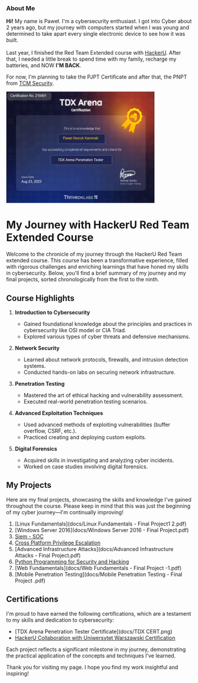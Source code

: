 ### About Me
<b>Hi!</b> My name is Paweł. I'm a cybersecurity enthusiast. I got into Cyber about 2 years ago, but my journey with computers started when I was young and determined to take apart every single electronic device to see how it was built.<br><br>
        Last year, I finished the Red Team Extended course with <a href="https://hackeru.pl" alt="HackerU">HackerU</a>. After that, I needed a little break to spend time with my family, recharge my batteries, and NOW <b>I'M BACK</b>.</p>
    <p>For now, I'm planning to take the PJPT Certificate and after that, the PNPT from  <a href="https://tcm-sec.com">TCM Security</a>.</p>
    <img src="Docs/TDX CERT.png" alt="My proud achievement" width="400" height="300">


# My Journey with HackerU Red Team Extended Course

Welcome to the chronicle of my journey through the HackerU Red Team extended course. This course has been a transformative experience, filled with rigorous challenges and enriching learnings that have honed my skills in cybersecurity. Below, you'll find a brief summary of my journey and my final projects, sorted chronologically from the first to the ninth.

## Course Highlights

1. **Introduction to Cybersecurity**
    - Gained foundational knowledge about the principles and practices in cybersecurity like OSI model or CIA Triad.
    - Explored various types of cyber threats and defensive mechanisms.

2. **Network Security**
    - Learned about network protocols, firewalls, and intrusion detection systems.
    - Conducted hands-on labs on securing network infrastructure.

3. **Penetration Testing**
    - Mastered the art of ethical hacking and vulnerability assessment.
    - Executed real-world penetration testing scenarios.

4. **Advanced Exploitation Techniques**
    - Used advanced methods of exploiting vulnerabilities (buffer overflow, CSRF, etc.).
    - Practiced creating and deploying custom exploits.

5. **Digital Forensics**
    - Acquired skills in investigating and analyzing cyber incidents.
    - Worked on case studies involving digital forensics.

## My Projects

Here are my final projects, showcasing the skills and knowledge I've gained throughout the course. Please keep in mind that this was just the beginning of my cyber journey—I'm continually improving!

1. [Linux Fundamentals](docs/Linux Fundamentals - Final Project1 2.pdf)
2. [Windows Server 2016](docs/Windows Server 2016 - Final Project.pdf)
3. [Siem - SOC](docs/SIEM-_-SOC-Final-WannaCry.pdf)
4. [Cross Platform Privilege Escalation](docs/Cross_Platform_Privilege_Escalation_-_Final_Project.pdf)
5. [Advanced Infrastructure Attacks](docs/Advanced Infrastructure Attacks - Final Project.pdf)
6. [Python Programming for Security and Hacking](docs/Python_Programming_for_Security_-_Final_Project.pdf)
7. [Web Fundamentals](docs/Web Fundamentals - Final Project -1.pdf)
8. [Mobile Penetration Testing](docs/Mobile Penetration Testing - Final Project .pdf)

## Certifications

I'm proud to have earned the following certifications, which are a testament to my skills and dedication to cybersecurity:
- [TDX Arena Penetration Tester Certificate](docs/TDX CERT.png)
- [HackerU Collaboration with Uniwersytet Warszawski Certification](docs/dupa.pdf)

Each project reflects a significant milestone in my journey, demonstrating the practical application of the concepts and techniques I've learned.

Thank you for visiting my page. I hope you find my work insightful and inspiring!
